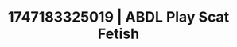 ---
categories:
- ASMR tingles
- Audio stimulation
- Vintage boudoir
- Ethical porn
- Pillow talk
image: /assets/images/1747183325019.webp
layout: post
seo:
  description: Featured content with exclusive Scat Fetish, ABDL Play. HD images available.
  keywords: Scat Fetish, ABDL Play
  og_image: /assets/images/1747183325019.webp
  schema_type: VisualArtwork
tags:
- ABDL Play
- '#1747183325019'
- Scat Fetish
title: 1747183325019 | ABDL Play Scat Fetish
---